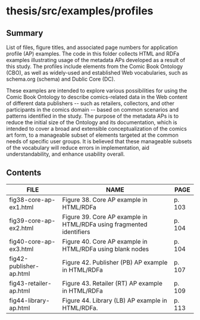 # thesis/src/examples/profiles

## Summary

List of files, figure titles, and associated page numbers for application profile (AP) examples. The code in this folder collects HTML and RDFa examples illustrating usage of the metadata APs developed as a result of this study. The profiles include elements from the Comic Book Ontology (CBO), as well as widely-used and established Web vocabularies, such as schema.org (schema) and Dublic Core (DC).

These examples are intended to explore various possibilities for using the Comic Book Ontology to describe comics-related data in the Web content of different data publishers -- such as retailers, collectors, and other participants in the comics domain -- based on common scenarios and patterns identified in the study. The purpose of the metadata APs is to reduce the initial size of the Ontology and its documentation, which is intended to cover a broad and extensible conceptualization of the comics art form, to a manageable subset of elements targeted at the common needs of specific user groups. It is believed that these manageable subsets of the vocabulary will reduce errors in implementation, aid understandability, and enhance usability overall.

## Contents

FILE|NAME|PAGE
----|----|----|
fig38-core-ap-ex1.html|Figure 38. Core AP example in HTML/RDFa|p. 103
fig39-core-ap-ex2.html|Figure 39. Core AP example in HTML/RDFa using fragmented identifiers|p. 104
fig40-core-ap-ex3.html|Figure 40. Core AP example in HTML/RDFa using blank nodes|p. 104
fig42-publisher-ap.html|Figure 42. Publisher (PB) AP example in HTML/RDFa|p. 107
fig43-retailer-ap.html|Figure 43. Retailer (RT) AP example in HTML/RDFa|p. 109
fig44-library-ap.html|Figure 44. Library (LB) AP example in HTML/RDFa.|p. 113


